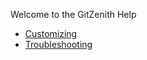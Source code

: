 Welcome to the GitZenith Help

* [Customizing](https://github.com/ironiq/gitzenith/blob/main/docs/Customizing.md)
* [Troubleshooting](https://github.com/ironiq/gitzenith/blob/main/docs/Troubleshooting.md)
